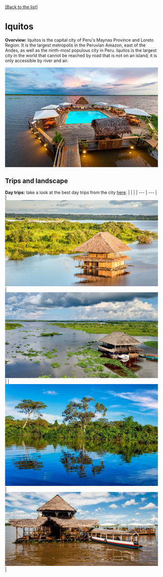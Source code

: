 [[Back to the list]](city_list.md)
# Iquitos
**Overview:** Iquitos  is the capital city of Peru's Maynas Province and Loreto Region. It is the largest metropolis in the Peruvian Amazon, east of the Andes, as well as the ninth-most populous city in Peru. Iquitos is the largest city in the world that cannot be reached by road that is not on an island; it is only accessible by river and air.


![Iquitos tourist view](resources/Iquitos_view.jpg)
## Trips and landscape
**Day trips:** take a look at the best day trips from the city [here](https://www.tripadvisor.com/Attractions-g294315-Activities-c63-Iquitos_Loreto_Region.html).
|  |  |
| --- | --- |
| ![landscape image](resources/Iquitos_landscape_0.jpg) | ![landscape image](resources/Iquitos_landscape_1.jpg) |
| ![landscape image](resources/Iquitos_landscape_2.jpg) | ![landscape image](resources/Iquitos_landscape_3.jpg) |
